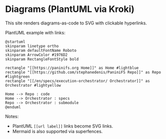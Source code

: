 # Diagrams (PlantUML via Kroki)

This site renders diagrams-as-code to SVG with clickable hyperlinks.

PlantUML example with links:

```plantuml
@startuml
skinparam linetype ortho
skinparam defaultFontName Roboto
skinparam ArrowColor #1976D2
skinparam RectangleFontStyle bold

rectangle "[[https://paninifs.org Home]]" as Home #lightblue
rectangle "[[https://github.com/stephanedenis/PaniniFS Repo]]" as Repo #lightgreen
rectangle "[[/en/specs/execution-orchestrator/ Orchestrator]]" as Orchestrator #lightyellow

Home --> Repo : code
Home --> Orchestrator : specs
Repo --> Orchestrator : submodule
@enduml
```

Notes:
- PlantUML `[[url label]]` links become SVG links.
- Mermaid is also supported via superfences.